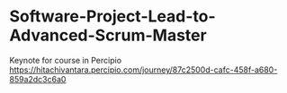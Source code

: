 # Software-Project-Lead-to-Advanced-Scrum-Master
Keynote for course in Percipio https://hitachivantara.percipio.com/journey/87c2500d-cafc-458f-a680-859a2dc3c6a0
